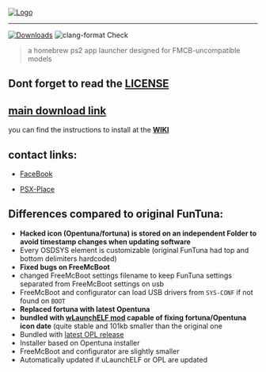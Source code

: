 
[![Logo](https://github.com/israpps/Funtuna-Fork/blob/main/logos%20%26%20others/github%20logo.png "Funtuna logo")](https://github.com/israpps/Funtuna-Fork/releases)
***

[![Downloads](https://img.shields.io/github/downloads/israpps/Funtuna-Fork/total.svg)](https://github.com/israpps/Funtuna-Fork/releases)
![clang-format Check](https://github.com/israpps/Funtuna-Fork/workflows/clang-format%20Check/badge.svg?branch=main)

> a homebrew ps2 app launcher designed for FMCB-uncompatible models


## Dont forget to read the [LICENSE](https://github.com/israpps/Funtuna-Fork/blob/main/LICENSE.MD)


## [main download link](https://github.com/israpps/Funtuna-Fork/releases/tag/latest)

you can find the instructions to install at the [__WIKI__](https://github.com/israpps/Funtuna-Fork/wiki)

## contact links:

 + [FaceBook](https://www.facebook.com/matias.israelson.5/)

 + [PSX-Place](https://www.psx-place.com/members/el_isra.59064/)






## Differences compared to original FunTuna:

- __Hacked icon (Opentuna/fortuna) is stored on an independent Folder to avoid timestamp changes when updating software__
- Every OSDSYS element is customizable (original FunTuna had top and bottom delimiters hardcoded)
- __Fixed bugs on FreeMcBoot__
- changed FreeMcBoot settings filename to keep FunTuna settings separated from FreeMcBoot settings on usb
- FreeMcBoot and configurator can load USB drivers from `SYS-CONF` if not found on `BOOT`
- __Replaced fortuna with latest Opentuna__
- __bundled with [wLaunchELF mod](https://github.com/israpps/wLaunchELF_ISR) capable of fixing fortuna/Opentuna icon date__ (quite stable and 101kb smaller than the original one
- Bundled with [latest OPL release](https://github.com/ps2homebrew/Open-PS2-Loader/releases/latest)
- Installer based on Opentuna installer
- FreeMcBoot and configurator are slightly smaller
- Automatically updated if uLaunchELF or OPL are updated

